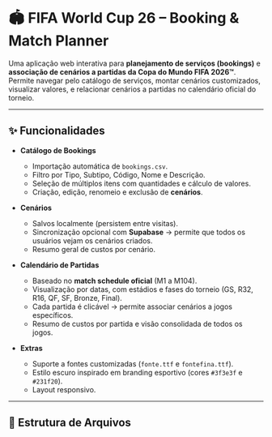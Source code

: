 # 🏟️ FIFA World Cup 26 – Booking & Match Planner

Uma aplicação web interativa para **planejamento de serviços (bookings)** e **associação de cenários a partidas da Copa do Mundo FIFA 2026™**.  
Permite navegar pelo catálogo de serviços, montar cenários customizados, visualizar valores, e relacionar cenários a partidas no calendário oficial do torneio.

---

## ✨ Funcionalidades

- **Catálogo de Bookings**
  - Importação automática de `bookings.csv`.
  - Filtro por Tipo, Subtipo, Código, Nome e Descrição.
  - Seleção de múltiplos itens com quantidades e cálculo de valores.
  - Criação, edição, renomeio e exclusão de **cenários**.

- **Cenários**
  - Salvos localmente (persistem entre visitas).
  - Sincronização opcional com **Supabase** → permite que todos os usuários vejam os cenários criados.
  - Resumo geral de custos por cenário.

- **Calendário de Partidas**
  - Baseado no **match schedule oficial** (M1 a M104).
  - Visualização por datas, com estádios e fases do torneio (GS, R32, R16, QF, SF, Bronze, Final).
  - Cada partida é clicável → permite associar cenários a jogos específicos.
  - Resumo de custos por partida e visão consolidada de todos os jogos.

- **Extras**
  - Suporte a fontes customizadas (`fonte.ttf` e `fontefina.ttf`).
  - Estilo escuro inspirado em branding esportivo (cores `#3f3e3f` e `#231f20`).
  - Layout responsivo.

---

## 📂 Estrutura de Arquivos

